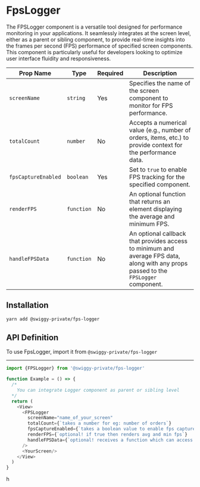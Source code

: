 # FpsLogger

The FPSLogger component is a versatile tool designed for performance monitoring in your applications. It seamlessly integrates at the screen level, either as a parent or sibling component, to provide real-time insights into the frames per second (FPS) performance of specified screen components. This component is particularly useful for developers looking to optimize user interface fluidity and responsiveness.

| Prop Name           | Type       | Required | Description                                                                                                                          |
| ------------------- | ---------- | -------- | ------------------------------------------------------------------------------------------------------------------------------------ |
| `screenName`        | `string`   | Yes      | Specifies the name of the screen component to monitor for FPS performance.                                                           |
| `totalCount`        | `number`   | No       | Accepts a numerical value (e.g., number of orders, items, etc.) to provide context for the performance data.                         |
| `fpsCaptureEnabled` | `boolean`  | Yes      | Set to `true` to enable FPS tracking for the specified component.                                                                    |
| `renderFPS`         | `function` | No       | An optional function that returns an element displaying the average and minimum FPS.                                                 |
| `handleFPSData`     | `function` | No       | An optional callback that provides access to minimum and average FPS data, along with any props passed to the `FPSLogger` component. |

## Installation

```sh
yarn add @swiggy-private/fps-logger
```

## API Definition

To use FpsLogger, import it from `@swiggy-private/fps-logger`

---

```js
import {FPSLogger} from '@swiggy-private/fps-logger'

function Example = () => {
  /*
    You can integrate Logger component as parent or sibling level
  */
  return (
    <View>
      <FPSLogger
        screenName="name_of_your_screen"
        totalCount={`takes a number for eg: number of orders`}
        fpsCaptureEnabled={`takes a boolean value to enable fps capture`}
        renderFPS={`optional! if true then renders avg and min fps`}
        handleFPSData={`optional! receives a function which can access avg fps, min fps, screenName and other params`}
      />
      <YourScreen/>
    </View>
  )
}
```

h
